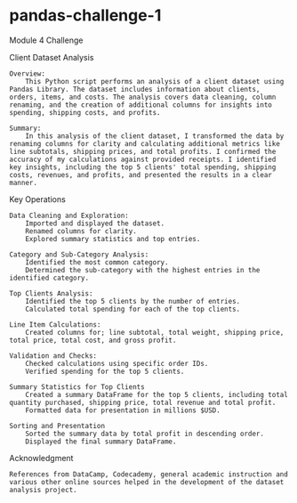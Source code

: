 # pandas-challenge-1
Module 4 Challenge

Client Dataset Analysis

    Overview:
        This Python script performs an analysis of a client dataset using Pandas Library. The dataset includes information about clients, orders, items, and costs. The analysis covers data cleaning, column renaming, and the creation of additional columns for insights into spending, shipping costs, and profits.

    Summary:
        In this analysis of the client dataset, I transformed the data by renaming columns for clarity and calculating additional metrics like line subtotals, shipping prices, and total profits. I confirmed the accuracy of my calculations against provided receipts. I identified key insights, including the top 5 clients' total spending, shipping costs, revenues, and profits, and presented the results in a clear manner.

Key Operations

    Data Cleaning and Exploration:
        Imported and displayed the dataset.
        Renamed columns for clarity.
        Explored summary statistics and top entries.

    Category and Sub-Category Analysis:
        Identified the most common category.
        Determined the sub-category with the highest entries in the identified category.

    Top Clients Analysis:
        Identified the top 5 clients by the number of entries.
        Calculated total spending for each of the top clients.

    Line Item Calculations:
        Created columns for; line subtotal, total weight, shipping price, total price, total cost, and gross profit.

    Validation and Checks:
        Checked calculations using specific order IDs.
        Verified spending for the top 5 clients.

    Summary Statistics for Top Clients
        Created a summary DataFrame for the top 5 clients, including total quantity purchased, shipping price, total revenue and total profit.
        Formatted data for presentation in millions $USD.

    Sorting and Presentation
        Sorted the summary data by total profit in descending order.
        Displayed the final summary DataFrame.

Acknowledgment

    References from DataCamp, Codecademy, general academic instruction and various other online sources helped in the development of the dataset analysis project.

